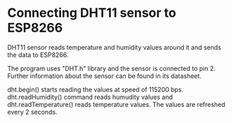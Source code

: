 # Connecting DHT11 sensor to ESP8266

DHT11 sensor reads temperature and humidity values around it and sends the data to ESP8266.

The program uses "DHT.h" library and the sensor is connected to pin 2. Further information about the sensor can be found in its datasheet.

dht.begin() starts reading the values at speed of 115200 bps. dht.readHumidity() command reads humudity values and dht.readTemperature() reads temperature values. The values are refreshed every 2 seconds.
